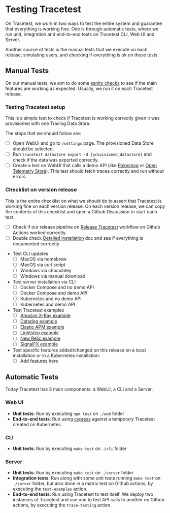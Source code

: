 # Testing Tracetest

On Tracetest, we work in two ways to test the entire system and guarantee that everything is working fine. One is through automatic tests, where we run unit, integration and end-to-end tests on Tracetest CLI, Web UI and Server.

Another source of tests is the manual tests that we execute on each release, simulating users, and checking if everything is ok on these tests.

## Manual Tests

On our manual tests, we aim to do some [sanity checks](https://en.wikipedia.org/wiki/Sanity_check) to see if the main features are working as expected. Usually, we run it on each Tracetest release.

### Testing Tracetest setup

This is a simple test to check if Tracetest is working correctly given it was provisioned with one Tracing Data Store.

The steps that we should follow are:

- [ ] Open WebUI and go to `/settings` page. The provisioned Data Store should be selected.
- [ ] Run `tracetest datastore export -d {provisioned_datastore}` and check if the data was exported correctly.
- [ ] Create a test on WebUI that calls a demo API (like [Pokeshop](https://docs.tracetest.io/live-examples/pokeshop/overview) or [Open Telemetry Store](https://docs.tracetest.io/live-examples/opentelemetry-store/overview)). This test should fetch traces correctly and run without errors.

### Checklist on version release

This is the entire checklist on what we should do to assert that Tracetest is working fine on each version release. On each version release, we can copy the contents of this checklist and open a Github Discussion to start each test.

- [ ] Check if our release pipeline on [Release Tracetest](https://github.com/kubeshop/tracetest/actions/workflows/release-version.yml) workflow on Github Actions worked correctly.
- [ ] Double check [Detailed installation](https://docs.tracetest.io/getting-started/detailed-installation) doc and see if everything is documented correctly

- Test CLI updates
  - [ ] MacOS via homebrew
  - [ ] MacOS via curl script
  - [ ] Windows via chocolatey
  - [ ] Windows via manual download

- Test server installation via CLI
  - [ ] Docker Compose and no demo API
  - [ ] Docker Compose and demo API
  - [ ] Kubernetes and no demo API
  - [ ] Kubernetes and demo API

- Test Tracetest examples
  - [ ] [Amazon X-Ray example](https://github.com/kubeshop/tracetest/tree/main/examples/tracetest-amazon-x-ray)
  - [ ] [Datadog example](https://github.com/kubeshop/tracetest/tree/main/examples/tracetest-datadog)
  - [ ] [Elastic APM example](https://github.com/kubeshop/tracetest/tree/main/examples/tracetest-elasticapm)
  - [ ] [Lightstep example](https://github.com/kubeshop/tracetest/tree/main/examples/tracetest-lightstep)
  - [ ] [New Relic example](https://github.com/kubeshop/tracetest/tree/main/examples/tracetest-new-relic)
  - [ ] [SignalFX example](https://github.com/kubeshop/tracetest/tree/main/examples/tracetest-signalfx)

- Test specific features added/changed on this release on a local installation or in a Kubernetes installation:
  - [ ] Add features here

## Automatic Tests

Today Tracetest has 3 main components: a WebUI, a CLI and a Server.

### Web UI

- **Unit tests**: Run by executing `npm test` on `./web` folder
- **End-to-end tests**: Run using [cypress](https://www.cypress.io/) against a temporary Tracetest created on Kubernetes. 

### CLI

- **Unit tests**: Run by executing `make test` on `./cli` folder

### Server

- **Unit tests**: Run by executing `make test` on `./server` folder
- **Integration tests**: Run along with some unit tests running `make test` on `./server` folder, but also done in a matrix test on Github actions, by executing the `test-examples` action.
- **End-to-end tests**: Run using Tracetest to test itself. We deploy two instances of Tracetest and use one to test API calls to another on Github actions, by executing the `trace-testing` action.

